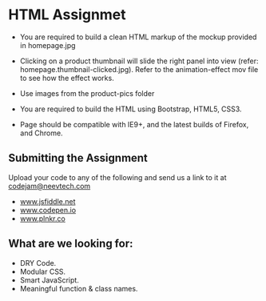 HTML Assignmet
==========

* You are required to build a clean HTML markup of the mockup provided in homepage.jpg

* Clicking on a product thumbnail will slide the right panel into view (refer: homepage.thumbnail-clicked.jpg). Refer to the animation-effect mov file to see how the effect works.

* Use images from the product-pics folder

* You are required to build the HTML using Bootstrap, HTML5, CSS3.

* Page should be compatible with IE9+, and the latest builds of  Firefox, and Chrome.

## Submitting the Assignment
Upload your code to any of the following and send us a link to it at codejam@neevtech.com
* www.jsfiddle.net
* www.codepen.io
* www.plnkr.co


## What are we looking for:
* DRY Code.
* Modular CSS.
* Smart JavaScript.
* Meaningful function & class names.
